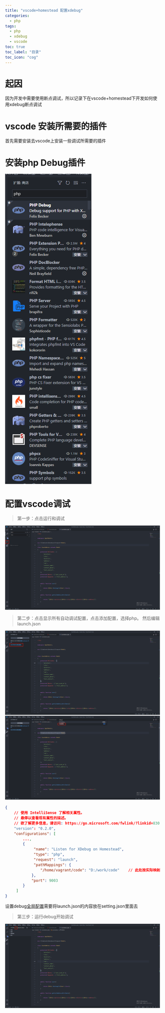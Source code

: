 ```yaml
---
title: "vscode+homestead 配置xdebug"
categories:
  - php
tags:
  - php
  - xdebug
  - vscode
toc: true
toc_label: "目录"
toc_icon: "cog"
---
```

# 起因
因为开发中需要使用断点调试，所以记录下在vscode+homestead下开发如何使用xdebug断点调试

# vscode 安装所需要的插件
首先需要安装去vscode上安装一些调试所需要的插件

# 安装php Debug插件
![alt 安装php debug](/assets/images/vscode_install_phpdebug.png)

# 配置vscode调试
> 第一步：点击运行和调试

![alt 点击运行和调试](/assets/images/vscode_clike_debug.png)

> 第二步：点击显示所有自动调试配置，点击添加配置，选择php。
> 然后编辑launch.json

![alt 配置debug](/assets/images/vscode_phpdebug_one.png)
![alt 配置debug](/assets/images/vscode_phpdebug_two.png)

```json
{
    // 使用 IntelliSense 了解相关属性。 
    // 悬停以查看现有属性的描述。
    // 欲了解更多信息，请访问: https://go.microsoft.com/fwlink/?linkid=830387
    "version": "0.2.0",
    "configurations": [
        ...,
        {
             "name": "Listen for XDebug on Homestead",
             "type": "php",
             "request": "launch",
             "pathMappings": {
                "/home/vagrant/code": "D:/work/code"    // 此处按实际映射路径填写
            },
            "port": 9003
        }
     ]
}
```
设置debug[全局配置](https://code.visualstudio.com/docs/editor/debugging#_global-launch-configuration)需要将launch.json的内容放在setting.json里面去

> 第三步：运行debug开始调试

![alt 运行debug](/assets/images/vscode_run_phpdebug.png)